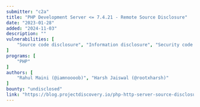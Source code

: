 ```yaml
---
submitter: "c2a"
title: "PHP Development Server <= 7.4.21 - Remote Source Disclosure"
date: "2023-01-28"
added: "2024-11-03"
description: ""
vulnerabilities: [
    "Source code disclosure", "Information disclosure", "Security code review"
]
programs: [
    "PHP"
]
authors: [
    "Rahul Maini (@iamnoooob)", "Harsh Jaiswal (@rootxharsh)"
]
bounty: "undisclosed"
link: "https://blog.projectdiscovery.io/php-http-server-source-disclosure/"
---
```




